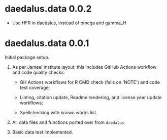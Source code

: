 # daedalus.data 0.0.2

- Use HFR in daedalus, instead of omega and gamma_H

# daedalus.data 0.0.1

Initial package setup. 

1. As per Jameel institute layout, this includes GitHub Actions workflow and code quality checks:

    - GH Actions workflows for R CMD check (fails on 'NOTE') and code test coverage;

    - Linting, citation update, Readme rendering, and license year update workflows;

    - Spellchecking with known words list.

2. All data files and functions ported over from `daedalus`

3. Basic data test implemented.
